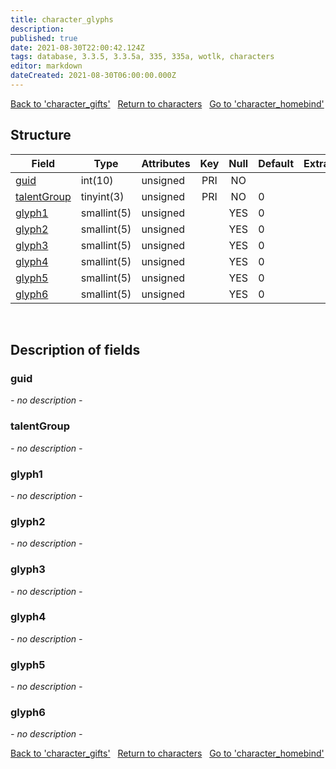 ```yaml
---
title: character_glyphs
description: 
published: true
date: 2021-08-30T22:00:42.124Z
tags: database, 3.3.5, 3.3.5a, 335, 335a, wotlk, characters
editor: markdown
dateCreated: 2021-08-30T06:00:00.000Z
---
```


<a href="https://dev.trinitycore.info/en/database/335/characters/character_gifts" class="mt-5 v-btn v-btn--depressed v-btn--flat v-btn--outlined theme--light v-size--default darkblue--text text--lighten-3"><span class="v-btn__content"><i aria-hidden="true" class="v-icon notranslate v-icon--left mdi mdi-arrow-left theme--light"></i><span>Back to 'character_gifts'</span></span></a>&nbsp;&nbsp;&nbsp;<a href="https://dev.trinitycore.info/en/database/335/characters/home" class="mt-5 v-btn v-btn--depressed v-btn--flat v-btn--outlined theme--light v-size--default darkblue--text text--lighten-3"><span class="v-btn__content"><i aria-hidden="true" class="v-icon notranslate v-icon--left mdi mdi-home-outline theme--light"></i><span>Return to characters</span></span></a>&nbsp;&nbsp;&nbsp;<a href="https://dev.trinitycore.info/en/database/335/characters/character_homebind" class="mt-5 v-btn v-btn--depressed v-btn--flat v-btn--outlined theme--light v-size--default darkblue--text text--lighten-3"><span class="v-btn__content"><span>Go to 'character_homebind'</span><i aria-hidden="true" class="v-icon notranslate v-icon--right mdi mdi-arrow-right theme--light"></i></span></a>

## Structure

| Field | Type | Attributes | Key | Null | Default | Extra | Comment |
| --- | --- | --- | :---: | :---: | --- | --- | --- |
| [guid](#guid) | int(10) | unsigned | PRI | NO |  |  |  |
| [talentGroup](#talentgroup) | tinyint(3) | unsigned | PRI | NO | 0 |  |  |
| [glyph1](#glyph1) | smallint(5) | unsigned |  | YES | 0 |  |  |
| [glyph2](#glyph2) | smallint(5) | unsigned |  | YES | 0 |  |  |
| [glyph3](#glyph3) | smallint(5) | unsigned |  | YES | 0 |  |  |
| [glyph4](#glyph4) | smallint(5) | unsigned |  | YES | 0 |  |  |
| [glyph5](#glyph5) | smallint(5) | unsigned |  | YES | 0 |  |  |
| [glyph6](#glyph6) | smallint(5) | unsigned |  | YES | 0 |  |  |
&nbsp;
## Description of fields

### guid
*- no description -*
&nbsp;

### talentGroup
*- no description -*
&nbsp;

### glyph1
*- no description -*
&nbsp;

### glyph2
*- no description -*
&nbsp;

### glyph3
*- no description -*
&nbsp;

### glyph4
*- no description -*
&nbsp;

### glyph5
*- no description -*
&nbsp;

### glyph6
*- no description -*
&nbsp;

<a href="https://dev.trinitycore.info/en/database/335/characters/character_gifts" class="mt-5 v-btn v-btn--depressed v-btn--flat v-btn--outlined theme--light v-size--default darkblue--text text--lighten-3"><span class="v-btn__content"><i aria-hidden="true" class="v-icon notranslate v-icon--left mdi mdi-arrow-left theme--light"></i><span>Back to 'character_gifts'</span></span></a>&nbsp;&nbsp;&nbsp;<a href="https://dev.trinitycore.info/en/database/335/characters/home" class="mt-5 v-btn v-btn--depressed v-btn--flat v-btn--outlined theme--light v-size--default darkblue--text text--lighten-3"><span class="v-btn__content"><i aria-hidden="true" class="v-icon notranslate v-icon--left mdi mdi-home-outline theme--light"></i><span>Return to characters</span></span></a>&nbsp;&nbsp;&nbsp;<a href="https://dev.trinitycore.info/en/database/335/characters/character_homebind" class="mt-5 v-btn v-btn--depressed v-btn--flat v-btn--outlined theme--light v-size--default darkblue--text text--lighten-3"><span class="v-btn__content"><span>Go to 'character_homebind'</span><i aria-hidden="true" class="v-icon notranslate v-icon--right mdi mdi-arrow-right theme--light"></i></span></a>


